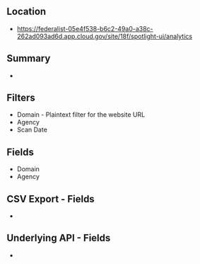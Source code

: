 ## Location

* https://federalist-05e4f538-b6c2-49a0-a38c-262ad093ad6d.app.cloud.gov/site/18f/spotlight-ui/analytics

## Summary 

* 

## Filters

* Domain - Plaintext filter for the website URL
* Agency 
* Scan Date 


## Fields 

* Domain 
* Agency

## CSV Export - Fields

* 


## Underlying API - Fields

* 
